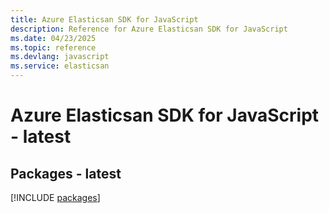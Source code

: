```yaml
---
title: Azure Elasticsan SDK for JavaScript
description: Reference for Azure Elasticsan SDK for JavaScript
ms.date: 04/23/2025
ms.topic: reference
ms.devlang: javascript
ms.service: elasticsan
---
```

# Azure Elasticsan SDK for JavaScript - latest
## Packages - latest
[!INCLUDE [packages](elasticsan-index.md)]